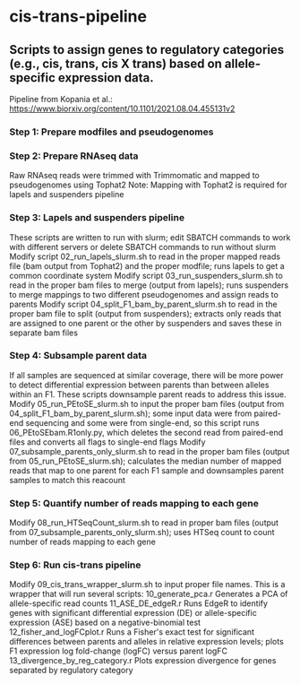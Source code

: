 # cis-trans-pipeline

## Scripts to assign genes to regulatory categories (e.g., cis, trans, cis X trans) based on allele-specific expression data.
Pipeline from Kopania et al.: https://www.biorxiv.org/content/10.1101/2021.08.04.455131v2

### Step 1: Prepare modfiles and pseudogenomes

### Step 2: Prepare RNAseq data
  Raw RNAseq reads were trimmed with Trimmomatic and mapped to pseudogenomes using Tophat2
  Note: Mapping with Tophat2 is required for lapels and suspenders pipeline

### Step 3: Lapels and suspenders pipeline
  These scripts are written to run with slurm; edit SBATCH commands to work with different servers or delete SBATCH commands to run without slurm
  Modify script 02_run_lapels_slurm.sh to read in the proper mapped reads file (bam output from Tophat2) and the proper modfile; runs lapels to get a common coordinate system
  Modify script 03_run_suspenders_slurm.sh to read in the proper bam files to merge (output from lapels); runs suspenders to merge mappings to two different pseudogenomes and assign reads to parents
  Modify script 04_split_F1_bam_by_parent_slurm.sh to read in the proper bam file to split (output from suspenders); extracts only reads that are assigned to one parent or the other by suspenders and saves these in separate bam files
  
### Step 4: Subsample parent data
  If all samples are sequenced at similar coverage, there will be more power to detect differential expression between parents than between alleles within an F1. These scripts downsample parent reads to address this issue.
  Modify 05_run_PEtoSE_slurm.sh to input the proper bam files (output from 04_split_F1_bam_by_parent_slurm.sh); some input data were from paired-end sequencing and some were from single-end, so this script runs 06_PEtoSEbam.R1only.py, which deletes the second read from paired-end files and converts all flags to single-end flags
  Modify 07_subsample_parents_only_slurm.sh to read in the proper bam files (output from 05_run_PEtoSE_slurm.sh); calculates the median number of mapped reads that map to one parent for each F1 sample and downsamples parent samples to match this reacount
  
### Step 5: Quantify number of reads mapping to each gene
  Modify 08_run_HTSeqCount_slurm.sh to read in proper bam files (output from 07_subsample_parents_only_slurm.sh); uses HTSeq count to count number of reads mapping to each gene

### Step 6: Run cis-trans pipeline
  Modify 09_cis_trans_wrapper_slurm.sh to input proper file names. This is a wrapper that will run several scripts:
    10_generate_pca.r Generates a PCA of allele-specific read counts
    11_ASE_DE_edgeR.r Runs EdgeR to identify genes with significant differential expression (DE) or allele-specific expression (ASE) based on a negative-binomial test
    12_fisher_and_logFCplot.r Runs a Fisher's exact test for significant differences between parents and alleles in relative expression levels; plots F1 expression log fold-change (logFC) versus parent logFC
    13_divergence_by_reg_category.r Plots expression divergence for genes separated by regulatory category
